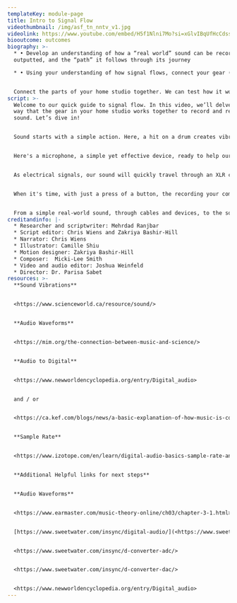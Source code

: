 ```yaml
---
templateKey: module-page
title: Intro to Signal Flow
videothumbnail: /img/asf_tn_nntv_v1.jpg
videolink: https://www.youtube.com/embed/H5f1Nlni7Mo?si=xGlvIBqUfHcCdssZ
biooutcome: outcomes
biography: >-
  * • Develop an understanding of how a “real world” sound can be recorded and
  outputted, and the “path” it follows through its journey

  * • Using your understanding of how signal flows, connect your gear (as discussed in Intro to Home Studio Gear) together


  Connect the parts of your home studio together. We can test how it works once we learn a bit more about DAWs!
script: >-
  Welcome to our quick guide to signal flow. In this video, we’ll delve into the
  way that the gear in your home studio works together to record and reproduce
  sound. Let’s dive in! 


  Sound starts with a simple action. Here, a hit on a drum creates vibrations in the air that spread out as sound waves, which are heard by everyone nearby. This real world sound is referred to as acoustic. But we don’t want our sound to just stay in the room. We want our sound to be heard far and wide. To do this, we need to get it into our computer.


  Here's a microphone, a simple yet effective device, ready to help our sound waves on their journey from acoustic domain to our computer. As sound waves hit the microphone, it converts them into electric signals.


  As electrical signals, our sound will quickly travel through an XLR cable to reach our audio interface and computer. Here, our Audio interface acts like a translator and converts our sound signals from electricity into a format that computers can understand, enabling us to edit, process, or manipulate the audio in various ways. This digital domain is where creativity meets technology, expanding what's possible with sound with the computers' boundless capabilities, as we will discuss in our Intro to DAWs video.


  When it's time, with just a press of a button, the recording your computer has captured will travel back through your interface and into your speakers or headphones.Your speakers or headphones will take these electric signals and change them back into sound waves, ready to be heard once more.


  From a simple real-world sound, through cables and devices, to the sound in our ears, the journey from the acoustic to the digital domain and back is fascinating. And this, dear viewers, is  just the start. Stay tuned for the next segment where we will learn more about DAWs. Thanks for watching and happy composing!
creditandinfo: |-
  * Researcher and scriptwriter: Mehrdad Ranjbar
  * Script editor: Chris Wiens and Zakriya Bashir-Hill
  * Narrator: Chris Wiens
  * Illustrator: Camille Shiu
  * Motion designer: Zakriya Bashir-Hill 
  * Composer:  Micki-Lee Smith
  * Video and audio editor: Joshua Weinfeld
  * Director: Dr. Parisa Sabet
resources: >-
  **Sound Vibrations**


  <https://www.scienceworld.ca/resource/sound/>


  **Audio Waveforms** 


  <https://mim.org/the-connection-between-music-and-science/>


  **Audio to Digital**


  <https://www.newworldencyclopedia.org/entry/Digital_audio>


  and / or


  <https://ca.kef.com/blogs/news/a-basic-explanation-of-how-music-is-converted-to-digital>


  **Sample Rate**


  <https://www.izotope.com/en/learn/digital-audio-basics-sample-rate-and-bit-depth.html>


  **Additional Helpful links for next steps**


  **Audio Waveforms** 


  <https://www.earmaster.com/music-theory-online/ch03/chapter-3-1.html>


  [https://www.sweetwater.com/insync/digital-audio/](<https://www.sweetwater.com/insync/digital-audio/ >)


  <https://www.sweetwater.com/insync/d-converter-adc/>


  <https://www.sweetwater.com/insync/d-converter-dac/>


  <https://www.newworldencyclopedia.org/entry/Digital_audio>
---
```

